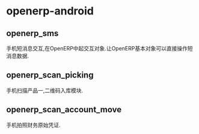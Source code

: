 openerp-android
===============

openerp_sms
-----------
 手机短消息交互,在OpenERP中起交互对象.让OpenERP基本对象可以直接操作短消息数据.


openerp_scan_picking
--------------------
 手机扫描产品一,二维码入库模块.


openerp_scan_account_move
-------------------------
 手机拍照财务原始凭证.


